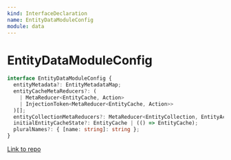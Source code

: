 ```yaml
---
kind: InterfaceDeclaration
name: EntityDataModuleConfig
module: data
---
```


# EntityDataModuleConfig

```ts
interface EntityDataModuleConfig {
  entityMetadata?: EntityMetadataMap;
  entityCacheMetaReducers?: (
    | MetaReducer<EntityCache, Action>
    | InjectionToken<MetaReducer<EntityCache, Action>>
  )[];
  entityCollectionMetaReducers?: MetaReducer<EntityCollection, EntityAction>[];
  initialEntityCacheState?: EntityCache | (() => EntityCache);
  pluralNames?: { [name: string]: string };
}
```

[Link to repo](https://github.com/ngrx/platform/blob/master/modules/data/src/entity-data-without-effects.module.ts#L53-L63)
